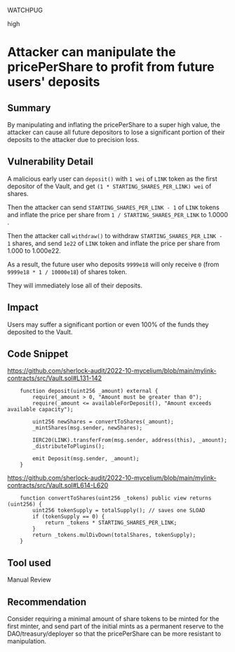 WATCHPUG

high

# Attacker can manipulate the pricePerShare to profit from future users' deposits

## Summary

By manipulating and inflating the pricePerShare to a super high value, the attacker can cause all future depositors to lose a significant portion of their deposits to the attacker due to precision loss.

## Vulnerability Detail

A malicious early user can `deposit()` with `1 wei` of `LINK` token as the first depositor of the Vault, and get `(1 * STARTING_SHARES_PER_LINK) wei` of shares.

Then the attacker can send `STARTING_SHARES_PER_LINK - 1` of `LINK` tokens and inflate the price per share from `1 / STARTING_SHARES_PER_LINK` to 1.0000 .

Then the attacker call `withdraw()` to withdraw `STARTING_SHARES_PER_LINK - 1` shares, and send `1e22` of `LINK` token and inflate the price per share from 1.000 to 1.000e22.

As a result, the future user who deposits `9999e18` will only receive `0` (from `9999e18 * 1 / 10000e18`) of shares token.

They will immediately lose all of their deposits.

## Impact

Users may suffer a significant portion or even 100% of the funds they deposited to the Vault.

## Code Snippet

https://github.com/sherlock-audit/2022-10-mycelium/blob/main/mylink-contracts/src/Vault.sol#L131-142

```solidity
    function deposit(uint256 _amount) external {
        require(_amount > 0, "Amount must be greater than 0");
        require(_amount <= availableForDeposit(), "Amount exceeds available capacity");

        uint256 newShares = convertToShares(_amount);
        _mintShares(msg.sender, newShares);

        IERC20(LINK).transferFrom(msg.sender, address(this), _amount);
        _distributeToPlugins();

        emit Deposit(msg.sender, _amount);
    }
```

https://github.com/sherlock-audit/2022-10-mycelium/blob/main/mylink-contracts/src/Vault.sol#L614-L620

```solidity
    function convertToShares(uint256 _tokens) public view returns (uint256) {
        uint256 tokenSupply = totalSupply(); // saves one SLOAD
        if (tokenSupply == 0) {
            return _tokens * STARTING_SHARES_PER_LINK;
        }
        return _tokens.mulDivDown(totalShares, tokenSupply);
    }
```


## Tool used

Manual Review

## Recommendation

Consider requiring a minimal amount of share tokens to be minted for the first minter, and send part of the initial mints as a permanent reserve to the DAO/treasury/deployer so that the pricePerShare can be more resistant to manipulation.